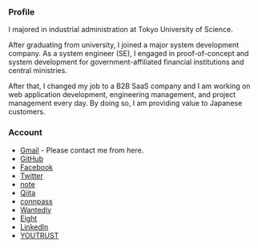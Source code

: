 ### Profile

I majored in industrial administration at Tokyo University of Science.

After graduating from university, I joined a major system development company.
As a system engineer (SE), I engaged in proof-of-concept and system development for government-affiliated financial institutions and central ministries.

After that, I changed my job to a B2B SaaS company and I am working on web application development, engineering management, and project management every day.
By doing so, I am providing value to Japanese customers.


### Account
* [Gmail](mailto:yyy.of.s+github3@gmail.com) - Please contact me from here.
* [GitHub](https://github.com/7coAim)
* [Facebook](https://www.facebook.com/kurosawa.tomoyuki.3/)
* [Twitter](https://twitter.com/7coAim)
* [note](https://note.com/kurosawat)
* [Qiita](https://qiita.com/7coAim)
* [connpass](https://connpass.com/user/tonnk18/)
* [Wantedly](https://www.wantedly.com/id/kurosawa_tomoyuki)
* [Eight](https://8card.net/p/39918114600)
* [LinkedIn](https://www.linkedin.com/in/tomoyuki-kurosawa)
* [YOUTRUST](https://youtrust.jp/users/kurosawa_tomoyuki)
